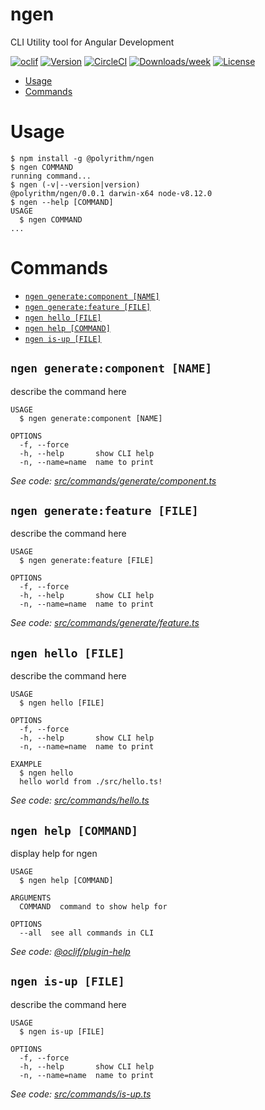 ngen
====

CLI Utility tool for Angular Development

[![oclif](https://img.shields.io/badge/cli-oclif-brightgreen.svg)](https://oclif.io)
[![Version](https://img.shields.io/npm/v/ngen.svg)](https://npmjs.org/package/ngen)
[![CircleCI](https://circleci.com/gh/Polyrithm/ngen/tree/master.svg?style=shield)](https://circleci.com/gh/Polyrithm/ngen/tree/master)
[![Downloads/week](https://img.shields.io/npm/dw/ngen.svg)](https://npmjs.org/package/ngen)
[![License](https://img.shields.io/npm/l/ngen.svg)](https://github.com/Polyrithm/ngen/blob/master/package.json)

<!-- toc -->
* [Usage](#usage)
* [Commands](#commands)
<!-- tocstop -->
# Usage
<!-- usage -->
```sh-session
$ npm install -g @polyrithm/ngen
$ ngen COMMAND
running command...
$ ngen (-v|--version|version)
@polyrithm/ngen/0.0.1 darwin-x64 node-v8.12.0
$ ngen --help [COMMAND]
USAGE
  $ ngen COMMAND
...
```
<!-- usagestop -->
# Commands
<!-- commands -->
* [`ngen generate:component [NAME]`](#ngen-generatecomponent-name)
* [`ngen generate:feature [FILE]`](#ngen-generatefeature-file)
* [`ngen hello [FILE]`](#ngen-hello-file)
* [`ngen help [COMMAND]`](#ngen-help-command)
* [`ngen is-up [FILE]`](#ngen-is-up-file)

## `ngen generate:component [NAME]`

describe the command here

```
USAGE
  $ ngen generate:component [NAME]

OPTIONS
  -f, --force
  -h, --help       show CLI help
  -n, --name=name  name to print
```

_See code: [src/commands/generate/component.ts](https://github.com/Polyrithm/ngen/blob/v0.0.1/src/commands/generate/component.ts)_

## `ngen generate:feature [FILE]`

describe the command here

```
USAGE
  $ ngen generate:feature [FILE]

OPTIONS
  -f, --force
  -h, --help       show CLI help
  -n, --name=name  name to print
```

_See code: [src/commands/generate/feature.ts](https://github.com/Polyrithm/ngen/blob/v0.0.1/src/commands/generate/feature.ts)_

## `ngen hello [FILE]`

describe the command here

```
USAGE
  $ ngen hello [FILE]

OPTIONS
  -f, --force
  -h, --help       show CLI help
  -n, --name=name  name to print

EXAMPLE
  $ ngen hello
  hello world from ./src/hello.ts!
```

_See code: [src/commands/hello.ts](https://github.com/Polyrithm/ngen/blob/v0.0.1/src/commands/hello.ts)_

## `ngen help [COMMAND]`

display help for ngen

```
USAGE
  $ ngen help [COMMAND]

ARGUMENTS
  COMMAND  command to show help for

OPTIONS
  --all  see all commands in CLI
```

_See code: [@oclif/plugin-help](https://github.com/oclif/plugin-help/blob/v2.1.2/src/commands/help.ts)_

## `ngen is-up [FILE]`

describe the command here

```
USAGE
  $ ngen is-up [FILE]

OPTIONS
  -f, --force
  -h, --help       show CLI help
  -n, --name=name  name to print
```

_See code: [src/commands/is-up.ts](https://github.com/Polyrithm/ngen/blob/v0.0.1/src/commands/is-up.ts)_
<!-- commandsstop -->
